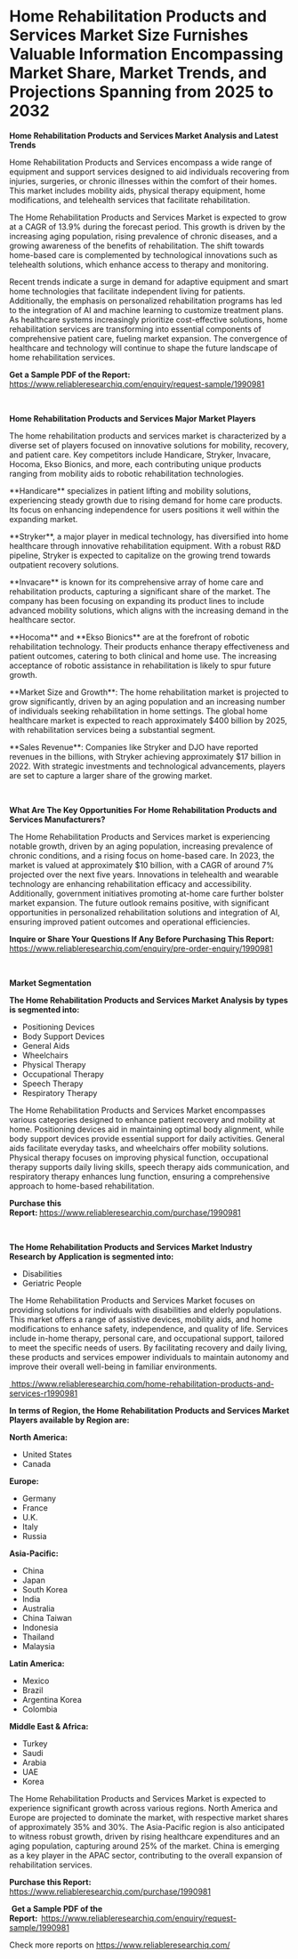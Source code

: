 <p><h1>Home Rehabilitation Products and Services Market Size Furnishes Valuable Information Encompassing Market Share, Market Trends, and Projections Spanning from 2025 to 2032</h1></p><p><strong>Home Rehabilitation Products and Services Market Analysis and Latest Trends</strong></p>
<p><p>Home Rehabilitation Products and Services encompass a wide range of equipment and support services designed to aid individuals recovering from injuries, surgeries, or chronic illnesses within the comfort of their homes. This market includes mobility aids, physical therapy equipment, home modifications, and telehealth services that facilitate rehabilitation.</p><p>The Home Rehabilitation Products and Services Market is expected to grow at a CAGR of 13.9% during the forecast period. This growth is driven by the increasing aging population, rising prevalence of chronic diseases, and a growing awareness of the benefits of rehabilitation. The shift towards home-based care is complemented by technological innovations such as telehealth solutions, which enhance access to therapy and monitoring.</p><p>Recent trends indicate a surge in demand for adaptive equipment and smart home technologies that facilitate independent living for patients. Additionally, the emphasis on personalized rehabilitation programs has led to the integration of AI and machine learning to customize treatment plans. As healthcare systems increasingly prioritize cost-effective solutions, home rehabilitation services are transforming into essential components of comprehensive patient care, fueling market expansion. The convergence of healthcare and technology will continue to shape the future landscape of home rehabilitation services.</p></p>
<p><strong>Get a Sample PDF of the Report:&nbsp;</strong> <a href="https://www.reliableresearchiq.com/enquiry/request-sample/1990981?utm_campaign=1906&utm_medium=2&utm_source=Github&utm_content=ia&utm_term=03032025&utm_id=home-rehabilitation-products-and-services">https://www.reliableresearchiq.com/enquiry/request-sample/1990981</a></p>
<p>&nbsp;</p>
<p><strong>Home Rehabilitation Products and Services Major Market Players</strong></p>
<p><p>The home rehabilitation products and services market is characterized by a diverse set of players focused on innovative solutions for mobility, recovery, and patient care. Key competitors include Handicare, Stryker, Invacare, Hocoma, Ekso Bionics, and more, each contributing unique products ranging from mobility aids to robotic rehabilitation technologies.</p><p>**Handicare** specializes in patient lifting and mobility solutions, experiencing steady growth due to rising demand for home care products. Its focus on enhancing independence for users positions it well within the expanding market.</p><p>**Stryker**, a major player in medical technology, has diversified into home healthcare through innovative rehabilitation equipment. With a robust R&D pipeline, Stryker is expected to capitalize on the growing trend towards outpatient recovery solutions.</p><p>**Invacare** is known for its comprehensive array of home care and rehabilitation products, capturing a significant share of the market. The company has been focusing on expanding its product lines to include advanced mobility solutions, which aligns with the increasing demand in the healthcare sector.</p><p>**Hocoma** and **Ekso Bionics** are at the forefront of robotic rehabilitation technology. Their products enhance therapy effectiveness and patient outcomes, catering to both clinical and home use. The increasing acceptance of robotic assistance in rehabilitation is likely to spur future growth.</p><p>**Market Size and Growth**: The home rehabilitation market is projected to grow significantly, driven by an aging population and an increasing number of individuals seeking rehabilitation in home settings. The global home healthcare market is expected to reach approximately $400 billion by 2025, with rehabilitation services being a substantial segment.</p><p>**Sales Revenue**: Companies like Stryker and DJO have reported revenues in the billions, with Stryker achieving approximately $17 billion in 2022. With strategic investments and technological advancements, players are set to capture a larger share of the growing market.</p></p>
<p>&nbsp;</p>
<p><strong>What Are The Key Opportunities For Home Rehabilitation Products and Services Manufacturers?</strong></p>
<p><p>The Home Rehabilitation Products and Services market is experiencing notable growth, driven by an aging population, increasing prevalence of chronic conditions, and a rising focus on home-based care. In 2023, the market is valued at approximately $10 billion, with a CAGR of around 7% projected over the next five years. Innovations in telehealth and wearable technology are enhancing rehabilitation efficacy and accessibility. Additionally, government initiatives promoting at-home care further bolster market expansion. The future outlook remains positive, with significant opportunities in personalized rehabilitation solutions and integration of AI, ensuring improved patient outcomes and operational efficiencies.</p></p>
<p><strong>Inquire or Share Your Questions If Any Before Purchasing This Report:</strong> <a href="https://www.reliableresearchiq.com/enquiry/pre-order-enquiry/1990981?utm_campaign=1906&utm_medium=2&utm_source=Github&utm_content=ia&utm_term=03032025&utm_id=home-rehabilitation-products-and-services">https://www.reliableresearchiq.com/enquiry/pre-order-enquiry/1990981</a></p>
<p>&nbsp;</p>
<p><strong>Market Segmentation</strong></p>
<p><strong>The Home Rehabilitation Products and Services Market Analysis by types is segmented into:</strong></p>
<p><ul><li>Positioning Devices</li><li>Body Support Devices</li><li>General Aids</li><li>Wheelchairs</li><li>Physical Therapy</li><li>Occupational Therapy</li><li>Speech Therapy</li><li>Respiratory Therapy</li></ul></p>
<p><p>The Home Rehabilitation Products and Services Market encompasses various categories designed to enhance patient recovery and mobility at home. Positioning devices aid in maintaining optimal body alignment, while body support devices provide essential support for daily activities. General aids facilitate everyday tasks, and wheelchairs offer mobility solutions. Physical therapy focuses on improving physical function, occupational therapy supports daily living skills, speech therapy aids communication, and respiratory therapy enhances lung function, ensuring a comprehensive approach to home-based rehabilitation.</p></p>
<p><strong>Purchase this Report:&nbsp;</strong><a href="https://www.reliableresearchiq.com/purchase/1990981?utm_campaign=1906&utm_medium=2&utm_source=Github&utm_content=ia&utm_term=03032025&utm_id=home-rehabilitation-products-and-services">https://www.reliableresearchiq.com/purchase/1990981</a></p>
<p>&nbsp;</p>
<p><strong>The Home Rehabilitation Products and Services Market Industry Research by Application is segmented into:</strong></p>
<p><ul><li>Disabilities</li><li>Geriatric People</li></ul></p>
<p><p>The Home Rehabilitation Products and Services Market focuses on providing solutions for individuals with disabilities and elderly populations. This market offers a range of assistive devices, mobility aids, and home modifications to enhance safety, independence, and quality of life. Services include in-home therapy, personal care, and occupational support, tailored to meet the specific needs of users. By facilitating recovery and daily living, these products and services empower individuals to maintain autonomy and improve their overall well-being in familiar environments.</p></p>
<p><a href="https://www.reliableresearchiq.com/home-rehabilitation-products-and-services-r1990981?utm_campaign=1906&utm_medium=2&utm_source=Github&utm_content=ia&utm_term=03032025&utm_id=home-rehabilitation-products-and-services">&nbsp;https://www.reliableresearchiq.com/home-rehabilitation-products-and-services-r1990981</a></p>
<p><strong>In terms of Region, the Home Rehabilitation Products and Services Market Players available by Region are:</strong></p>
<p>
    <p> <strong> North America: </strong>
        <ul>
            <li>United States</li>
            <li>Canada</li>
        </ul>
        </p> 
    <p> <strong> Europe: </strong>
        <ul>
            <li>Germany</li>
            <li>France</li>
            <li>U.K.</li>
            <li>Italy</li>
            <li>Russia</li>
        </ul>
        </p> 
    <p> <strong> Asia-Pacific: </strong>
        <ul>
            <li>China</li>
            <li>Japan</li>
            <li>South Korea</li>
            <li>India</li>
            <li>Australia</li>
            <li>China Taiwan</li>
            <li>Indonesia</li>
            <li>Thailand</li>
            <li>Malaysia</li>
        </ul>
        </p> 
    <p> <strong> Latin America: </strong>
        <ul>
            <li>Mexico</li>
            <li>Brazil</li>
            <li>Argentina Korea</li>
            <li>Colombia</li>
        </ul>
        </p> 
    <p> <strong> Middle East & Africa: </strong>
        <ul>
            <li>Turkey</li>
            <li>Saudi</li>
            <li>Arabia</li>
            <li>UAE</li>
            <li>Korea</li>
        </ul>
    </p>
    </p>
<p><p>The Home Rehabilitation Products and Services Market is expected to experience significant growth across various regions. North America and Europe are projected to dominate the market, with respective market shares of approximately 35% and 30%. The Asia-Pacific region is also anticipated to witness robust growth, driven by rising healthcare expenditures and an aging population, capturing around 25% of the market. China is emerging as a key player in the APAC sector, contributing to the overall expansion of rehabilitation services.</p></p>
<p><strong>Purchase this Report: </strong><a href="https://www.reliableresearchiq.com/purchase/1990981?utm_campaign=1906&utm_medium=2&utm_source=Github&utm_content=ia&utm_term=03032025&utm_id=home-rehabilitation-products-and-services">https://www.reliableresearchiq.com/purchase/1990981</a></p>
<p>&nbsp;<strong>Get a Sample PDF of the Report:&nbsp;&nbsp;</strong><a href="https://www.reliableresearchiq.com/enquiry/request-sample/1990981?utm_campaign=1906&utm_medium=2&utm_source=Github&utm_content=ia&utm_term=03032025&utm_id=home-rehabilitation-products-and-services">https://www.reliableresearchiq.com/enquiry/request-sample/1990981</a></p>
<p><strong></strong></p>
<p>Check more reports on <a href="https://www.reliableresearchiq.com/?utm_campaign=1906&utm_medium=2&utm_source=Github&utm_content=ia&utm_term=03032025&utm_id=home-rehabilitation-products-and-services">https://www.reliableresearchiq.com/</a></p>